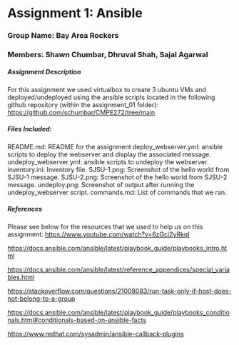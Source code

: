 # Assignment 1: Ansible
### Group Name: Bay Area Rockers
### Members: Shawn Chumbar, Dhruval Shah, Sajal Agarwal

##### Assignment Description
For this assignment we used virtualbox to create 3 ubuntu VMs and deployed/undeployed using the ansible scripts located in the following github repository (within the assignment_01 folder):
https://github.com/schumbar/CMPE272/tree/main

##### Files Included:
README.md: README for the assignment
deploy_webserver.yml: ansible scripts to deploy the webserver and display the associated message.
undeploy_webserver.yml: ansible scripts to undeploy the webserver.
inventory.ini: Inventory file.
SJSU-1.png: Screenshot of the hello world from SJSU-1 message.
SJSU-2.png: Screenshot of the hello world from SJSU-2 message.
undeploy.png: Screenshot of output after running the undeploy_webserver script.
commands.md: List of commands that we ran.

##### References
Please see below for the resources that we used to help us on this assignment:
https://www.youtube.com/watch?v=6zGci2yRkqI

https://docs.ansible.com/ansible/latest/playbook_guide/playbooks_intro.html

https://docs.ansible.com/ansible/latest/reference_appendices/special_variables.html 

https://stackoverflow.com/questions/21008083/run-task-only-if-host-does-not-belong-to-a-group 

https://docs.ansible.com/ansible/latest/playbook_guide/playbooks_conditionals.html#conditionals-based-on-ansible-facts 

https://www.redhat.com/sysadmin/ansible-callback-plugins 
